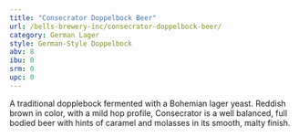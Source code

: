 ```yaml
---
title: "Consecrator Doppelbock Beer"
url: /bells-brewery-inc/consecrator-doppelbock-beer/
category: German Lager
style: German-Style Doppelbock
abv: 8
ibu: 0
srm: 0
upc: 0
---
```

A traditional dopplebock fermented with a Bohemian lager yeast. Reddish brown in color, with a mild hop profile, Consecrator is a well balanced, full bodied beer with hints of caramel and molasses in its smooth, malty finish.
